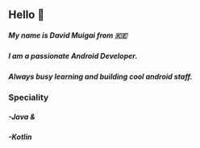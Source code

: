 ## Hello 👋
##### My name is **David Muigai** from 🇰🇪
##### I am a passionate **Android Developer.**
##### Always busy learning and building cool android staff.
### **Speciality**
#####   -Java &
#####   -Kotlin
